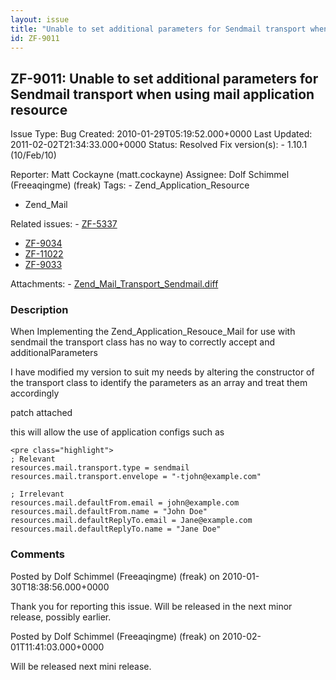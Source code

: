```yaml
---
layout: issue
title: "Unable to set additional parameters for Sendmail transport when using mail application resource"
id: ZF-9011
---
```


ZF-9011: Unable to set additional parameters for Sendmail transport when using mail application resource
--------------------------------------------------------------------------------------------------------

 Issue Type: Bug Created: 2010-01-29T05:19:52.000+0000 Last Updated: 2011-02-02T21:34:33.000+0000 Status: Resolved Fix version(s): - 1.10.1 (10/Feb/10)
 
 Reporter:  Matt Cockayne (matt.cockayne)  Assignee:  Dolf Schimmel (Freeaqingme) (freak)  Tags: - Zend\_Application\_Resource
- Zend\_Mail
 
 Related issues: - [ZF-5337](/issues/browse/ZF-5337)
- [ZF-9034](/issues/browse/ZF-9034)
- [ZF-11022](/issues/browse/ZF-11022)
- [ZF-9033](/issues/browse/ZF-9033)
 
 Attachments: - [Zend\_Mail\_Transport\_Sendmail.diff](/issues/secure/attachment/12691/Zend_Mail_Transport_Sendmail.diff)
 
### Description

When Implementing the Zend\_Application\_Resouce\_Mail for use with sendmail the transport class has no way to correctly accept and additionalParameters

I have modified my version to suit my needs by altering the constructor of the transport class to identify the parameters as an array and treat them accordingly

patch attached

this will allow the use of application configs such as

 
    <pre class="highlight">
    ; Relevant
    resources.mail.transport.type = sendmail
    resources.mail.transport.envelope = "-tjohn@example.com"
    
    ; Irrelevant
    resources.mail.defaultFrom.email = john@example.com
    resources.mail.defaultFrom.name = "John Doe"
    resources.mail.defaultReplyTo.email = Jane@example.com
    resources.mail.defaultReplyTo.name = "Jane Doe"

 

 

### Comments

Posted by Dolf Schimmel (Freeaqingme) (freak) on 2010-01-30T18:38:56.000+0000

Thank you for reporting this issue. Will be released in the next minor release, possibly earlier.

 

 

Posted by Dolf Schimmel (Freeaqingme) (freak) on 2010-02-01T11:41:03.000+0000

Will be released next mini release.

 

 